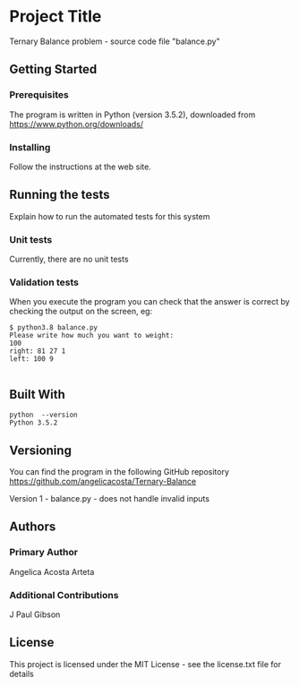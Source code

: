 # Project Title

Ternary Balance problem -  source code file "balance.py"

## Getting Started

### Prerequisites

The program is written in Python (version 3.5.2),
downloaded from https://www.python.org/downloads/

### Installing

Follow the instructions at the web site.

## Running the tests

Explain how to run the automated tests for this system

### Unit tests

Currently, there are no unit tests

### Validation tests

When you execute the program you can check that the answer is correct by checking the output on the screen, eg:


```
$ python3.8 balance.py 
Please write how much you want to weight: 
100
right: 81 27 1 
left: 100 9 


```

## Built With

```
python  --version
Python 3.5.2

```

## Versioning

You can find the program in the following GitHub repository
https://github.com/angelicacosta/Ternary-Balance

Version 1 - balance.py - does not handle invalid inputs

## Authors

### Primary Author

Angelica Acosta Arteta

### Additional Contributions

J Paul Gibson

## License

This project is licensed under the MIT License - see the license.txt file for details
